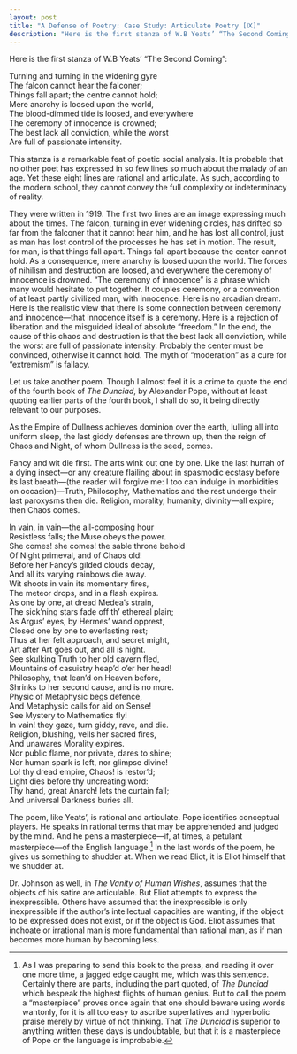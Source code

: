 ```yaml
---
layout: post
title: "A Defense of Poetry: Case Study: Articulate Poetry [Ⅸ]"
description: "Here is the first stanza of W.B Yeats’ “The Second Coming”:..."
---
```


Here is the first stanza of W.B Yeats’ “The Second Coming”:

Turning and turning in the widening gyre  
The falcon cannot hear the falconer;  
Things fall apart; the centre cannot hold;  
Mere anarchy is loosed upon the world,  
The blood-dimmed tide is loosed, and everywhere  
The ceremony of innocence is drowned;  
The best lack all conviction, while the worst  
Are full of passionate intensity.  

This stanza is a remarkable feat of poetic social analysis. It is probable that no other poet has expressed in so few lines so much about the malady of an age. Yet these eight lines are rational and articulate. As such, according to the modern school, they cannot convey the full complexity or indeterminacy of reality.

They were written in 1919. The first two lines are an image expressing much about the times. The falcon, turning in ever widening circles, has drifted so far from the falconer that it cannot hear him, and he has lost all control, just as man has lost control of the processes he has set in motion. The result, for man, is that things fall apart. Things fall apart because the center cannot hold. As a consequence, mere anarchy is loosed upon the world. The forces of nihilism and destruction are loosed, and everywhere the ceremony of innocence is drowned. “The ceremony of innocence” is a phrase which many would hesitate to put together. It couples ceremony, or a convention of at least partly civilized man, with innocence. Here is no arcadian dream. Here is the realistic view that there is some connection between ceremony and innocence—that innocence itself is a ceremony. Here is a rejection of liberation and the misguided ideal of absolute “freedom.” In the end, the cause of this chaos and destruction is that the best lack all conviction, while the worst are full of passionate intensity. Probably the center must be convinced, otherwise it cannot hold. The myth of “moderation” as a cure for “extremism” is fallacy.

Let us take another poem. Though I almost feel it is a crime to quote the end of the fourth book of _The Dunciad_, by Alexander Pope, without at least quoting earlier parts of the fourth book, I shall do so, it being directly relevant to our purposes.

As the Empire of Dullness achieves dominion over the earth, lulling all into uniform sleep, the last giddy defenses are thrown up, then the reign of Chaos and Night, of whom Dullness is the seed, comes.

Fancy and wit die first. The arts wink out one by one. Like the last hurrah of a dying insect—or any creature flailing about in spasmodic ecstasy before its last breath—(the reader will forgive me: I too can indulge in morbidities on occasion)—Truth, Philosophy, Mathematics and the rest undergo their last paroxysms then die. Religion, morality, humanity, divinity—all expire; then Chaos comes.

In vain, in vain—the all-composing hour  
Resistless falls; the Muse obeys the power.  
She comes! she comes! the sable throne behold  
Of Night primeval, and of Chaos old!  
Before her Fancy’s gilded clouds decay,  
And all its varying rainbows die away.  
Wit shoots in vain its momentary fires,  
The meteor drops, and in a flash expires.  
As one by one, at dread Medea’s strain,  
The sick’ning stars fade off th’ ethereal plain;  
As Argus’ eyes, by Hermes’ wand opprest,  
Closed one by one to everlasting rest;  
Thus at her felt approach, and secret might,  
Art after Art goes out, and all is night.  
See skulking Truth to her old cavern fled,  
Mountains of casuistry heap’d o’er her head!  
Philosophy, that lean’d on Heaven before,  
Shrinks to her second cause, and is no more.  
Physic of Metaphysic begs defence,  
And Metaphysic calls for aid on Sense!  
See Mystery to Mathematics fly!  
In vain! they gaze, turn giddy, rave, and die.  
Religion, blushing, veils her sacred fires,  
And unawares Morality expires.  
Nor public flame, nor private, dares to shine;  
Nor human spark is left, nor glimpse divine!  
Lo! thy dread empire, Chaos! is restor’d;  
Light dies before thy uncreating word:  
Thy hand, great Anarch! lets the curtain fall;  
And universal Darkness buries all.  

The poem, like Yeats’, is rational and articulate. Pope identifies conceptual players. He speaks in rational terms that may be apprehended and judged by the mind. And he pens a masterpiece—if, at times, a petulant masterpiece—of the English language.[^1] In the last words of the poem, he gives us something to shudder at. When we read Eliot, it is Eliot himself that we shudder at.

Dr. Johnson as well, in _The Vanity of Human Wishes_, assumes that the objects of his satire are articulable. But Eliot attempts to express the inexpressible. Others have assumed that the inexpressible is only inexpressible if the author’s intellectual capacities are wanting, if the object to be expressed does not exist, or if the object is God. Eliot assumes that inchoate or irrational man is more fundamental than rational man, as if man becomes more human by becoming less.

[^1]: As I was preparing to send this book to the press, and reading it over one more time, a jagged edge caught me, which was this sentence. Certainly there are parts, including the part quoted, of _The Dunciad_ which bespeak the highest flights of human genius. But to call the poem a “masterpiece” proves once again that one should beware using words wantonly, for it is all too easy to ascribe superlatives and  hyperbolic praise merely by virtue of not thinking. That _The Dunciad_ is superior to anything written these days is undoubtable, but that it is a masterpiece of Pope or the language is improbable.
